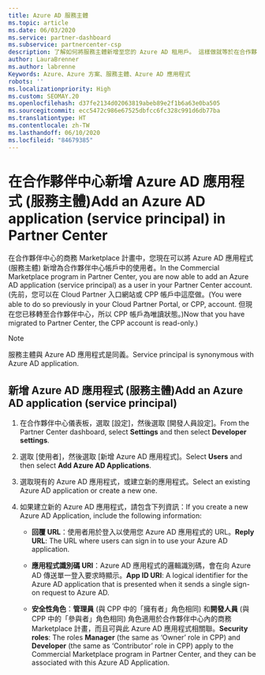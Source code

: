 ```yaml
---
title: Azure AD 服務主體
ms.topic: article
ms.date: 06/03/2020
ms.service: partner-dashboard
ms.subservice: partnercenter-csp
description: 了解如何將服務主體新增至您的 Azure AD 租用戶。 這樣做就等於在合作夥伴中心新增 Azure AD 應用程式 (服務主體)。
author: LauraBrenner
ms.author: labrenne
Keywords: Azure、Azure 方案、服務主體、Azure AD 應用程式
robots: ''
ms.localizationpriority: High
ms.custom: SEOMAY.20
ms.openlocfilehash: d37fe2134d02063819abeb89e2f1b6a63e0ba505
ms.sourcegitcommit: ecc5472c986e67525dbfcc6fc328c991d6db77ba
ms.translationtype: HT
ms.contentlocale: zh-TW
ms.lasthandoff: 06/10/2020
ms.locfileid: "84679385"
---
```

# <a name="add-an-azure-ad-application-service-principal-in-partner-center"></a><span data-ttu-id="3cc6a-105">在合作夥伴中心新增 Azure AD 應用程式 (服務主體)</span><span class="sxs-lookup"><span data-stu-id="3cc6a-105">Add an Azure AD application (service principal) in Partner Center</span></span>

<span data-ttu-id="3cc6a-106">在合作夥伴中心的商務 Marketplace 計畫中，您現在可以將 Azure AD 應用程式 (服務主體) 新增為合作夥伴中心帳戶中的使用者。</span><span class="sxs-lookup"><span data-stu-id="3cc6a-106">In the Commercial Marketplace program in Partner Center, you are now able to add an Azure AD application (service principal) as a user in your Partner Center account.</span></span> <span data-ttu-id="3cc6a-107">(先前，您可以在 Cloud Partner 入口網站或 CPP 帳戶中這麼做。</span><span class="sxs-lookup"><span data-stu-id="3cc6a-107">(You were able to do so previously in your Cloud Partner Portal, or CPP, account.</span></span> <span data-ttu-id="3cc6a-108">但現在您已移轉至合作夥伴中心，所以 CPP 帳戶為唯讀狀態。)</span><span class="sxs-lookup"><span data-stu-id="3cc6a-108">Now that you have migrated to Partner Center, the CPP account is read-only.)</span></span>
 
>[!Note] 
><span data-ttu-id="3cc6a-109">服務主體與 Azure AD 應用程式是同義。</span><span class="sxs-lookup"><span data-stu-id="3cc6a-109">Service principal is synonymous with Azure AD application.</span></span>

## <a name="add-an-azure-ad-application-service-principal"></a><span data-ttu-id="3cc6a-110">新增 Azure AD 應用程式 (服務主體)</span><span class="sxs-lookup"><span data-stu-id="3cc6a-110">Add an Azure AD application (service principal)</span></span>

1. <span data-ttu-id="3cc6a-111">在合作夥伴中心儀表板，選取 [設定]，然後選取 [開發人員設定]。</span><span class="sxs-lookup"><span data-stu-id="3cc6a-111">From the Partner Center dashboard, select **Settings** and then select **Developer settings**.</span></span>

2. <span data-ttu-id="3cc6a-112">選取 [使用者]，然後選取 [新增 Azure AD 應用程式]。</span><span class="sxs-lookup"><span data-stu-id="3cc6a-112">Select **Users** and then select **Add Azure AD Applications**.</span></span>

3. <span data-ttu-id="3cc6a-113">選取現有的 Azure AD 應用程式，或建立新的應用程式。</span><span class="sxs-lookup"><span data-stu-id="3cc6a-113">Select an existing Azure AD application or create a new one.</span></span>

4. <span data-ttu-id="3cc6a-114">如果建立新的 Azure AD 應用程式，請包含下列資訊：</span><span class="sxs-lookup"><span data-stu-id="3cc6a-114">If you create a new Azure AD Application, include the following information:</span></span>  

   - <span data-ttu-id="3cc6a-115">**回覆 URL**：使用者用於登入以使用您 Azure AD 應用程式的 URL。</span><span class="sxs-lookup"><span data-stu-id="3cc6a-115">**Reply URL**: The URL where users can sign in to use your Azure AD application.</span></span>

   - <span data-ttu-id="3cc6a-116">**應用程式識別碼 URI**：Azure AD 應用程式的邏輯識別碼，會在向 Azure AD 傳送單一登入要求時顯示。</span><span class="sxs-lookup"><span data-stu-id="3cc6a-116">**App ID URI**: A logical identifier for the Azure AD application that is presented when it sends a single sign-on request to Azure AD.</span></span>

   - <span data-ttu-id="3cc6a-117">**安全性角色**：**管理員** (與 CPP 中的「擁有者」角色相同) 和**開發人員** (與 CPP 中的「參與者」角色相同) 角色適用於合作夥伴中心內的商務 Marketplace 計畫，而且可與此 Azure AD 應用程式相關聯。</span><span class="sxs-lookup"><span data-stu-id="3cc6a-117">**Security roles**: The roles **Manager** (the same as  ‘Owner’ role in CPP) and **Developer** (the same as ‘Contributor’ role in CPP) apply to the Commercial Marketplace program in Partner Center, and they can be associated with this Azure AD Application.</span></span>  
